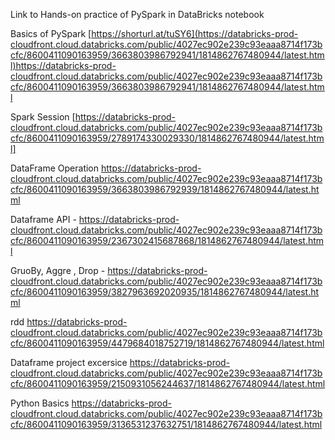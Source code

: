 Link to Hands-on practice of PySpark in DataBricks notebook

Basics of PySpark [https://shorturl.at/tuSY6](https://databricks-prod-cloudfront.cloud.databricks.com/public/4027ec902e239c93eaaa8714f173bcfc/8600411090163959/3663803986792941/1814862767480944/latest.html)https://databricks-prod-cloudfront.cloud.databricks.com/public/4027ec902e239c93eaaa8714f173bcfc/8600411090163959/3663803986792941/1814862767480944/latest.html

Spark Session [https://databricks-prod-cloudfront.cloud.databricks.com/public/4027ec902e239c93eaaa8714f173bcfc/8600411090163959/2789174330029330/1814862767480944/latest.html]

DataFrame Operation https://databricks-prod-cloudfront.cloud.databricks.com/public/4027ec902e239c93eaaa8714f173bcfc/8600411090163959/3663803986792939/1814862767480944/latest.html

Dataframe API - https://databricks-prod-cloudfront.cloud.databricks.com/public/4027ec902e239c93eaaa8714f173bcfc/8600411090163959/2367302415687868/1814862767480944/latest.html

GruoBy, Aggre , Drop - https://databricks-prod-cloudfront.cloud.databricks.com/public/4027ec902e239c93eaaa8714f173bcfc/8600411090163959/3827963692020935/1814862767480944/latest.html

rdd https://databricks-prod-cloudfront.cloud.databricks.com/public/4027ec902e239c93eaaa8714f173bcfc/8600411090163959/4479684018752719/1814862767480944/latest.html

Dataframe project excersice  https://databricks-prod-cloudfront.cloud.databricks.com/public/4027ec902e239c93eaaa8714f173bcfc/8600411090163959/2150931056244637/1814862767480944/latest.html

Python Basics  https://databricks-prod-cloudfront.cloud.databricks.com/public/4027ec902e239c93eaaa8714f173bcfc/8600411090163959/3136531237632751/1814862767480944/latest.html
